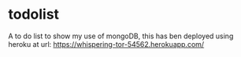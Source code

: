 # todolist

A to do list to show my use of mongoDB, this has ben deployed using heroku at url: https://whispering-tor-54562.herokuapp.com/ 
